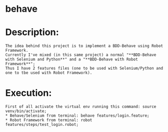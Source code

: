# behave
# Description:
    The idea behind this project is to implement a BDD-Behave using Robot Framework.
    Currently I've mixed (in this same project) a normal "**BDD-Behave with Selenium and Python**" and a "**BDD-Behave with Robot Framework**";
    Thus I have 2 features files (one to be used with Selenium/Python and one to tbe used with Robot Framework).

# Execution:
    First of all activate the virtual env running this command: source venv/bin/activate;
    * Behave/Selenium from terminal: behave features/login.feature;
    * Robot Framework from terminal: robot features/steps/test_login.robot;
    